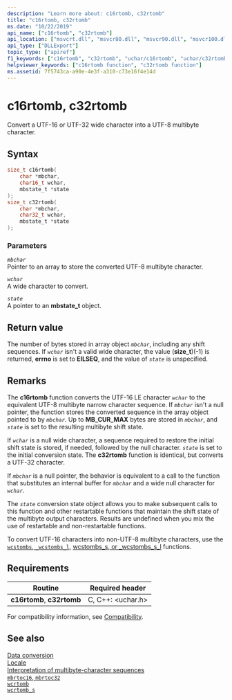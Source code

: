 ```yaml
---
description: "Learn more about: c16rtomb, c32rtomb"
title: "c16rtomb, c32rtomb"
ms.date: "10/22/2019"
api_name: ["c16rtomb", "c32rtomb"]
api_location: ["msvcrt.dll", "msvcr80.dll", "msvcr90.dll", "msvcr100.dll", "msvcr100_clr0400.dll", "msvcr110.dll", "msvcr110_clr0400.dll", "msvcr120.dll", "msvcr120_clr0400.dll", "ucrtbase.dll", "api-ms-win-crt-convert-l1-1-0.dll"]
api_type: ["DLLExport"]
topic_type: ["apiref"]
f1_keywords: ["c16rtomb", "c32rtomb", "uchar/c16rtomb", "uchar/c32rtomb"]
helpviewer_keywords: ["c16rtomb function", "c32rtomb function"]
ms.assetid: 7f5743ca-a90e-4e3f-a310-c73e16f4e14d
---
```

# c16rtomb, c32rtomb

Convert a UTF-16 or UTF-32 wide character into a UTF-8 multibyte character.

## Syntax

```C
size_t c16rtomb(
    char *mbchar,
    char16_t wchar,
    mbstate_t *state
);
size_t c32rtomb(
    char *mbchar,
    char32_t wchar,
    mbstate_t *state
);
```

### Parameters

*`mbchar`*\
Pointer to an array to store the converted UTF-8 multibyte character.

*`wchar`*\
A wide character to convert.

*`state`*\
A pointer to an **mbstate_t** object.

## Return value

The number of bytes stored in array object *`mbchar`*, including any shift sequences. If *`wchar`* isn't a valid wide character, the value (**size_t**)(-1) is returned, **errno** is set to **EILSEQ**, and the value of *`state`* is unspecified.

## Remarks

The **c16rtomb** function converts the UTF-16 LE character *`wchar`* to the equivalent UTF-8 multibyte narrow character sequence. If *`mbchar`* isn't a null pointer, the function stores the converted sequence in the array object pointed to by *`mbchar`*. Up to **MB_CUR_MAX** bytes are stored in *`mbchar`*, and *`state`* is set to the resulting multibyte shift state.

If *`wchar`* is a null wide character, a sequence required to restore the initial shift state is stored, if needed, followed by the null character. *`state`* is set to the initial conversion state. The **c32rtomb** function is identical, but converts a UTF-32 character.

If *`mbchar`* is a null pointer, the behavior is equivalent to a call to the function that substitutes an internal buffer for *`mbchar`* and a wide null character for *`wchar`*.

The *`state`* conversion state object allows you to make subsequent calls to this function and other restartable functions that maintain the shift state of the multibyte output characters. Results are undefined when you mix the use of restartable and non-restartable functions.

To convert UTF-16 characters into non-UTF-8 multibyte characters, use the [`wcstombs`, `_wcstombs_l`](wcstombs-wcstombs-l.md), [wcstombs_s, or _wcstombs_s_l](wcstombs-s-wcstombs-s-l.md) functions.

## Requirements

|Routine|Required header|
|-------------|---------------------|
|**c16rtomb**, **c32rtomb**|C, C++: \<uchar.h>|

For compatibility information, see [Compatibility](../compatibility.md).

## See also

[Data conversion](../data-conversion.md)\
[Locale](../locale.md)\
[Interpretation of multibyte-character sequences](../interpretation-of-multibyte-character-sequences.md)\
[`mbrtoc16`, `mbrtoc32`](mbrtoc16-mbrtoc323.md)\
[`wcrtomb`](wcrtomb.md)\
[`wcrtomb_s`](wcrtomb-s.md)

